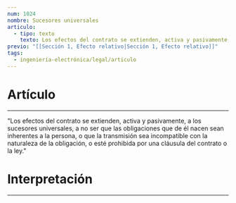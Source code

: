 ```yaml
---
num: 1024
nombre: Sucesores universales
articulo:
  - tipo: texto
    texto: Los efectos del contrato se extienden, activa y pasivamente, a los sucesores universales, a no ser que las obligaciones que de él nacen sean inherentes a la persona, o que la transmisión sea incompatible con la naturaleza de la obligación, o esté prohibida por una cláusula del contrato o la ley.
previo: "[[Sección 1, Efecto relativo|Sección 1, Efecto relativo]]"
tags:
  - ingeniería-electrónica/legal/articulo
---
```

# Artículo
---
"Los efectos del contrato se extienden, activa y pasivamente, a los sucesores universales, a no ser que las obligaciones que de él nacen sean inherentes a la persona, o que la transmisión sea incompatible con la naturaleza de la obligación, o esté prohibida por una cláusula del contrato o la ley."

# Interpretación
---
